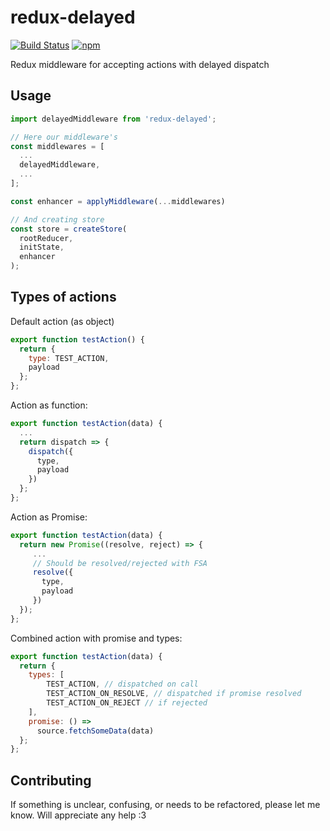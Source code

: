 # redux-delayed

[![Build Status](https://travis-ci.org/n4bcak3/redux-delayed.svg?branch=master)](https://travis-ci.org/n4bcak3/redux-delayed)
[![npm](https://img.shields.io/npm/dt/redux-delayed.svg)](https://www.npmjs.com/package/redux-delayed)

Redux middleware for accepting actions with delayed dispatch

## Usage

```js
import delayedMiddleware from 'redux-delayed';

// Here our middleware's
const middlewares = [
  ...
  delayedMiddleware,
  ...
];

const enhancer = applyMiddleware(...middlewares)

// And creating store
const store = createStore(
  rootReducer,
  initState,
  enhancer
);
```

## Types of actions

Default action (as object)

```js
export function testAction() {
  return {
    type: TEST_ACTION,
    payload
  };
};
```

Action as function:

```js
export function testAction(data) {
  ...
  return dispatch => {
    dispatch({
      type,
      payload
    })
  };
};
```

Action as Promise:

```js
export function testAction(data) {
  return new Promise((resolve, reject) => {
     ...
     // Should be resolved/rejected with FSA
     resolve({
       type,
       payload
     })
  });
};
```

Combined action with promise and types:

```js
export function testAction(data) {
  return {
    types: [
        TEST_ACTION, // dispatched on call
        TEST_ACTION_ON_RESOLVE, // dispatched if promise resolved
        TEST_ACTION_ON_REJECT // if rejected
    ],
    promise: () =>
      source.fetchSomeData(data)
  };
};
```

## Contributing
If something is unclear, confusing, or needs to be refactored, please let me know. Will appreciate any help :3
